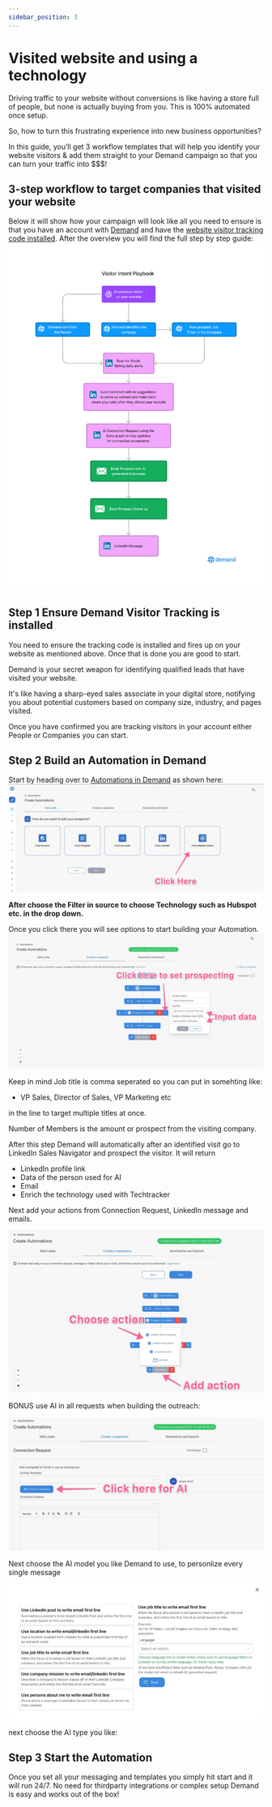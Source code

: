 ```yaml
---
sidebar_position: 3
---
```


# Visited website and using a technology
Driving traffic to your website without conversions is like having a store full of people, but none is actually buying from you. This is 100% automated once setup.

So, how to turn this frustrating experience into new business opportunities?

In this guide, you’ll get 3 workflow templates that will help you identify your website visitors & add them straight to your Demand campaign so that you can turn your traffic into $$$!

## 3-step workflow to target companies that visited your website

Below it will show how your campaign will look like all you need to ensure is that you have an account with [Demand](https://app.useemand.com) and have the [website visitor tracking code installed](https://app.usedemand.com).
After the overview you will find the full step by step guide:
![AI visitor Automation](./img/visited.png)


## Step 1 Ensure Demand Visitor Tracking is installed

You need to ensure the tracking code is installed and fires up on your website as mentioned above. Once that is done you are good to start.

Demand is your secret weapon for identifying qualified leads that have visited your website.

It's like having a sharp-eyed sales associate in your digital store, notifying you about potential customers based on company size, industry, and pages visited.

Once you have confirmed you are tracking visitors in your account either People or Companies you can start.

## Step 2 Build an Automation in Demand

Start by heading over to [Automations in Demand](https://app.useemand.com/automation/create/) as shown here:
![AI visitor Automation step 1](./img/step1.jpg)

**After choose the Filter in source to choose Technology such as Hubspot etc. in the drop down.**

Once you click there you will see options to start building your Automation.
![AI visitor Automation step 2](./img/step2.jpg)

Keep in mind Job title is comma seperated so you can put in somehting like:
- VP Sales, Director of Sales, VP Marketing etc

in the line to target multiple titles at once.

Number of Members is the amount or prospect from the visiting company.

After this step Demand will automatically after an identified visit go to LinkedIn Sales Navigator and prospect the visitor.
It will return
- LinkedIn profile link
- Data of the person used for AI
- Email
- Enrich the technology used with Techtracker

Next add your actions from Connection Request, LinkedIn message and emails.

![AI visitor Automation step 3](./img/step3.jpg)

BONUS use AI in all requests when building the outreach:

![AI visitor Automation step 4](./img/step4.jpg)

Next choose the AI model you like Demand to use, to personlize every single message

![AI visitor Automation step 5](./img/step5.jpg)

next choose the AI type you like:


## Step 3 Start the Automation

Once you set all your messaging and templates you simply hit start and it will run 24/7. No need for thirdparty integrations or complex setup Demand is easy and works out of the box!
